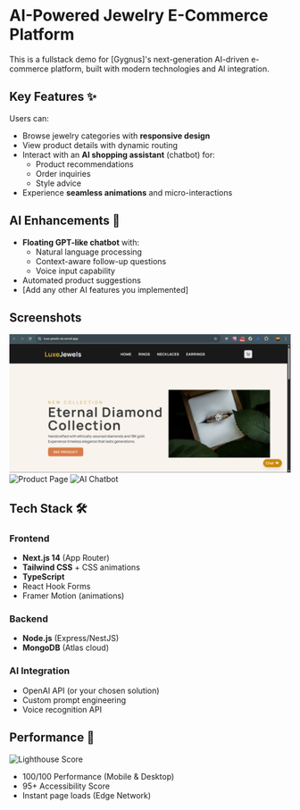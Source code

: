 # AI-Powered Jewelry E-Commerce Platform

This is a fullstack demo for [Gygnus]'s next-generation AI-driven e-commerce platform, built with modern technologies and AI integration.

## Key Features ✨

Users can:

- Browse jewelry categories with **responsive design**
- View product details with dynamic routing
- Interact with an **AI shopping assistant** (chatbot) for:
  - Product recommendations
  - Order inquiries
  - Style advice
- Experience **seamless animations** and micro-interactions

## AI Enhancements 🤖

- **Floating GPT-like chatbot** with:
  - Natural language processing
  - Context-aware follow-up questions
  - Voice input capability
- Automated product suggestions
- [Add any other AI features you implemented]

## Screenshots

![Homepage](/public/package/Homepage.png)
![Product Page](/public/screenshots/product.png)
![AI Chatbot](/public/screenshots/chatbot.png)

## Tech Stack 🛠️

### Frontend

- **Next.js 14** (App Router)
- **Tailwind CSS** + CSS animations
- **TypeScript**
- React Hook Forms
- Framer Motion (animations)

### Backend

- **Node.js** (Express/NestJS)
- **MongoDB** (Atlas cloud)

### AI Integration

- OpenAI API (or your chosen solution)
- Custom prompt engineering
- Voice recognition API

## Performance 🚀

![Lighthouse Score](/public/screenshots/lighthouse.png)

- 100/100 Performance (Mobile & Desktop)
- 95+ Accessibility Score
- Instant page loads (Edge Network)

